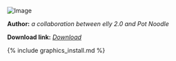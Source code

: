 ![Image](https://media.discordapp.net/attachments/703273063881375864/703436987192836116/dark_theme_banner.png)

**Author:** *a collaboration between elly 2.0 and Pot Noodle*

 **Download link:** *[Download](https://drive.google.com/file/d/1Cz-1-8ozvdY8PM73cOwUZXhotgAgIUdQ/view?usp=sharing)*
 
{% include graphics_install.md %}

